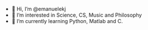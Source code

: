 - 👋 Hi, I’m @emanuelekj 
- 👀 I’m interested in Science, CS, Music and Philosophy
- 🌱 I’m currently learning Python, Matlab and C. 
